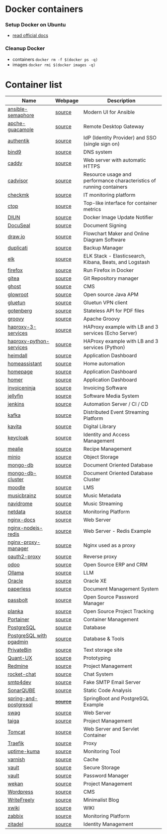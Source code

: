 # Docker containers

### Setup Docker on Ubuntu
- [read official docs](https://docs.docker.com/engine/install/ubuntu/) 

### Cleanup Docker
- containers `docker rm -f $(docker ps -q)`
- images `docker rmi $(docker images -q)`

# Container list

| Name  | Webpage | Description | 
| ------------- | ------------- | ------------- |
| [ansible-semaphore](ansiblesemaphore/docker-compose.yml)  | [source](https://www.ansible-semaphore.com/)  | Modern UI for Ansible |
| [apche-guacamole](apache%guacamole/README.md)  | [source](https://wiki.opensourceisawesome.com/books/guacamole-rdp/page/setup-oidc-for-guacamole)  | Remote Desktop Gateway |
| [authentik](authentik/docker-compose.yml)  | [source](https://wiki.opensourceisawesome.com/books/authentik/page/install-and-setup-authentik)  | IdP (Identity Provider) and SSO (single sign on) |
| [bind9](bind9/docker-compose.yml)  | [source](https://www.isc.org/bind/)  | DNS system |
| [caddy](caddy/README.md)  | [source](https://caddyserver.com/docs/quick-starts/reverse-proxy)  |  Web server with automatic HTTPS |
| [cadvisor](cadvisor/docker-compose.yaml)  | [source](https://github.com/google/cadvisor)  | Resource usage and performance characteristics of running containers |
| [checkmk](checkmk/README.md)  | [source](https://checkmk.com/) | IT monitoring platform |
| [ctop](ctop/README.md)  | [source](https://github.com/bcicen/ctop)  | Top-like interface for container metrics |
| [DIUN](diun/docker-compose.yml)  | [source](https://crazymax.dev/diun/)  | Docker Image Update Notifier |
| [DocuSeal](docuseal/)  | [source](https://www.docuseal.com/on-premises)  | Document Signing |
| [draw.io](draw-io/README.md)  | [source](https://hub.docker.com/r/jgraph/drawio)  | Flowchart Maker and Online Diagram Software |
| [duplicati](duplicati/docker-compose.yml)  | [source](https://shownotes.opensourceisawesome.com/duplicati/)  | Backup Manager |
| [elk](elk/README.md)  | [source](https://www.elastic.co/elastic-stack)  | ELK Stack - Elasticsearch, Kibana, Beats, and Logstash |
| [firefox](firefox/README.md)  | [source](https://hub.docker.com/r/linuxserver/firefox)  | Run Firefox in Docker |
| [gitea](gitea/README.md)  | [source](https://docs.gitea.io/en-us/install-with-docker/)  | Git Repository manager |
| [ghost](ghost/README.md)  | [source](https://ghost.org/)  | CMS |
| [glowroot](glowroot/README.md)  | [source](https://github.com/glowroot/glowroot/wiki)  | Open source Java APM |
| [gluetun](gluetun/docker-compose.yml)  | [source](https://github.com/qdm12/gluetun)  | Gluetun VPN client |
| [gotenberg](gotenberg/README.md)  | [source](https://gotenberg.dev/docs/configuration)  | Stateless API for PDF files |
| [groovy](groovy/README.md)  | [source](https://hub.docker.com/_/groovy/)  | Apache Groovy |
| [haproxy-3-services](haproxy/3-services/docker-compose.yml)  | [source](https://www.haproxy.org/)  | HAProxy example with LB and 3 services (Echo Server) |
| [haproxy-python-services](haproxy/python-services/docker-compose.yml)  | [source](https://www.haproxy.org/)  | HAProxy example with LB and 3 services (Python) |
| [heimdall](heimdall/docker-compose.yaml)  | [source](https://github.com/linuxserver/Heimdall)  | Application Dashboard |
| [homeassistant](homeassistant/docker-compose.yaml)  | [source](https://www.home-assistant.io/)  | Home automation |
| [homepage](homepage/docker-compose.yml)  | [source](https://github.com/gethomepage/homepage)  | Application Dashboard |
| [homer](homer/docker-compose.yaml)  | [source](https://hub.docker.com/r/b4bz/homer)  | Application Dashboard |
| [invoiceninja](invoiceninja/README.md)  | [source](https://invoiceninja.com/)  | Invoicing Software |
| [jellyfin](jellyfin/README.md)  | [source](https://jellyfin.org/) | Software Media System |
| [jenkins](jenkins/README.md)  | [source](https://www.jenkins.io/) | Automation Server / CI / CD|
| [kafka](kafka/docker-compose-simple.yml)  | [source](https://kafka.apache.org/)  | Distributed Event Streaming Platform |
| [kavita](kavita/README.md)  | [source](https://wiki.kavitareader.com/)  | Digital Library  |
| [keycloak](keycloak/README.md)  | [source](https://www.keycloak.org/)  | Identity and Access Management |
| [mealie](mealie/docker-compose.yml)  | [source](https://nightly.mealie.io/)  | Recipe Management |
| [minio](minio/docker-compose.yml)  | [source](https://min.io/)  | Object Storage |
| [mongo-db](mongo/README.md)  | [source](https://www.mongodb.com/)  | Document Oriented Database |
| [mongo-db-cluster](mongo-cluster/docker-compose.yml)  | [source](https://www.mongodb.com/)  | Document Oriented Database Cluster |
| [moodle](moodle/README.md)  | [source](https://moodle.org/)  | LMS |
| [musicbrainz](musicbrainz/docker-compose.yml)  | [source](https://musicbrainz.org/)  | Music Metadata |
| [navidrome](navidrome/docker-compose.yml)  | [source](https://shownotes.opensourceisawesome.com/navidrome-music-streaming/)  | Music Streaming |
| [netdata](netdata/README.md)  | [source](https://www.netdata.cloud/)  | Monitoring Platform |
| [nginx-docs](nginx/README.md)  | [source](https://www.nginx.com/)  | Web Server |
| [nginx-nodejs-redis](nginx-nodejs-redis/compose.yaml)  | [source](https://www.nginx.com/)  | Web Server - Redis Example |
| [nginx-proxy-manager](nginx-proxy-manager/README.md)  | [source](https://www.nginx.com/)  | Nginx used as a proxy |
| [oauth2-proxy](oauth2-proxy/docker-compose.yml)  | [source](https://github.com/oauth2-proxy/oauth2-proxy)  | Reverse proxy |
| [odoo](odoo/README.md)  | [source](https://hub.docker.com/_/odoo)  | Open Source ERP and CRM | 
| [Ollama](ollama/README.md)  | [source](https://blog.networkchuck.com/posts/is-deepseek-safe-to-run-locally/)  | LLM | 
| [Oracle](oracle-versions/README.md)  | [source](https://github.com/diemobiliar/minimized-oraclexe-image)  | Oracle XE | 
| [paperless](paperless/docker-compose.yml)  | [source](https://docs.paperless-ngx.com/)  | Document Management System |
| [passbolt](passbolt/README.md)  | [source](https://www.passbolt.com/) | Open Source Password Manager |
| [planka](planka/README.md)  | [source](https://docs.planka.cloud/docs/installation/docker/production_version) | Open Source Project Tracking |
| [Portainer](portainer/README.md)  | [source](https://docs.portainer.io/start/install/server/docker/linux)  | Container Management |
| [PostgreSQL](postgresql/README.md)  | [source](https://hub.docker.com/_/postgres)  | Database |
| [PostgreSQL with pgadmin](postgresql-pgadmin/README.md)  | [source](https://www.pgadmin.org/docs/pgadmin4/latest/container_deployment.html)  | Database & Tools |
| [PrivateBin](privatebin/docker-compose.yml)  | [source](https://privatebin.info/)  | Text storage site  |
| [Quant-UX](quant-ux/README.md)  | [source](https://github.com/bmcgonag/quant-ux-docker/)  | Prototyping |
| [Redmine](redmine/README.md)  | [source](https://hub.docker.com/_/redmine)  | Project Management | 
| [rocket-chat](rocket-chat/README.md)  | [source](https://docs.rocket.chat/quick-start/deploying-rocket.chat/rapid-deployment-methods/docker-and-docker-compose)  | Chat System |
| [smtp4dev](smtp4dev/README.md)  | [source](https://github.com/rnwood/smtp4dev/blob/master/docker-compose.yml)  | Fake SMTP Email Server |
| [SonarQUBE](sonar-qube/README.md)  | [source](https://www.sonarsource.com/products/sonarqube/)  | Static Code Analysis |
| [spring-and-postgresql](spring-postgresql/README.md)  | ~~[source](#)~~  | SpringBoot and PostgreSQL Example |
| [swag](swag/docker-compose.yaml)  | [source](https://docs.linuxserver.io/general/swag#swag)  | Web Server |
| [taiga](taiga/README.md)  | [source](https://github.com/docker-taiga/taiga) | Project Management |
| [Tomcat](tomcat/README.md)  | [source](https://hub.docker.com/_/tomcat)  | Web Server and Servlet Container |
| [Traefik](traefik/README.md)  | [source](https://traefik.io/traefik/)  | Proxy |
| [uptime-kuma](uptime-kuma/README.md)  | [source](https://github.com/louislam/uptime-kuma)  | Monitoring Tool |
| [varnish](varnish/docker-compose.yml)  | [source](https://hub.docker.com/_/varnish)  | Cache |
| [vault](vault/README.md)  | [source](https://ambar-thecloudgarage.medium.com/hashicorp-vault-with-docker-compose-0ea2ce1ca5ab) | Secure Storage |
| [vault](vaultwarden/docker-compose.yml)  | [source](https://github.com/dani-garcia/vaultwarden) | Password Manager |
| [wekan](wekan/README.md)  | [source](https://github.com/wekan/wekan/wiki/Docker)  | Project Management |
| [Wordpress](wordpress/README.md)  | [source](https://www.digitalocean.com/community/tutorials/how-to-install-wordpress-with-docker-compose)  | CMS |
| [WriteFreely](write-freely/README.md) | [source](https://writefreely.org/)  | Minimalist Blog |
| [xwiki](xwiki/README.md) | [source](https://hub.docker.com/_/xwiki)  | WIKI |
| [zabbix](zabbix/README.md) | [source](https://github.com/zabbix/zabbix-docker)  | Monitoring Platform |
| [zitadel](zitadel/README.md) | [source](https://zitadel.com/docs/self-hosting/deploy/compose)  | Identity Management |


 
